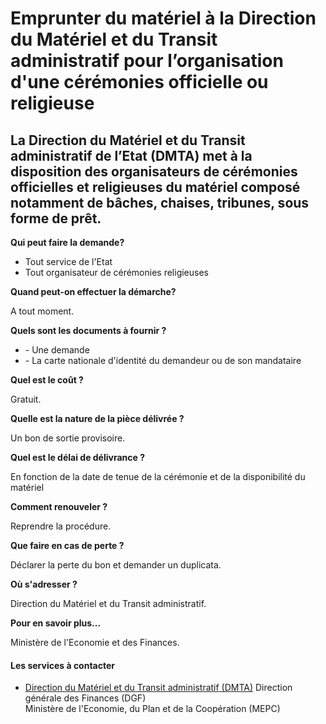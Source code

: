 # Emprunter du matériel à la Direction du Matériel et du Transit administratif pour l’organisation d'une cérémonies officielle ou religieuse

La Direction du Matériel et du Transit administratif de l’Etat (DMTA) met à la disposition des organisateurs de cérémonies officielles et religieuses du matériel composé notamment de bâches, chaises, tribunes, sous forme de prêt.
-------------------------------------------------------------------------------------------------------------------------------------------------------------------------------------------------------------------------------------

**Qui peut faire la demande?**

*   Tout service de l'Etat
*   Tout organisateur de cérémonies religieuses

**Quand peut-on effectuer la démarche?**

A tout moment.

**Quels sont les documents à fournir ?**

*   \- Une demande
*   \- La carte nationale d'identité du demandeur ou de son mandataire

**Quel est le coût ?**

Gratuit.

**Quelle est la nature de la pièce délivrée ?**

Un bon de sortie provisoire.

**Quel est le délai de délivrance ?**

En fonction de la date de tenue de la cérémonie et de la disponibilité du matériel

**Comment renouveler ?**

Reprendre la procédure.

**Que faire en cas de perte ?**

Déclarer la perte du bon et demander un duplicata.

**Où s'adresser ?** 

Direction du Matériel et du Transit administratif.        

**Pour en savoir plus...** 

Ministère de l'Economie et des Finances.

#### Les services à contacter

*   [Direction du Matériel et du Transit administratif (DMTA)](../../../services/direction-du-materiel-et-du-transit-administratif-dmta.md) Direction générale des Finances (DGF)  
    Ministère de l'Economie, du Plan et de la Coopération (MEPC)